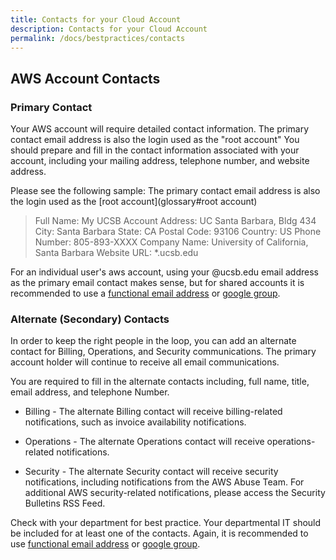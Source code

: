 ```yaml
---
title: Contacts for your Cloud Account
description: Contacts for your Cloud Account
permalink: /docs/bestpractices/contacts
---
```


## AWS Account Contacts


### Primary Contact 

Your AWS account will require detailed contact information. The primary contact email address is also the login used as the "root account"
You should prepare and fill in the contact information associated with your account, including your mailing address, telephone number, and website address.

Please see the following sample:
The primary contact email address is also the login used as the [root account](glossary#root account)

> Full Name: My UCSB Account
> Address: UC Santa Barbara, Bldg 434  
> City: Santa Barbara
> State: CA
> Postal Code: 93106
> Country: US
> Phone Number: 805-893-XXXX
> Company Name: University of California, Santa Barbara
> Website URL: *.ucsb.edu

For an individual user's aws account, using your @ucsb.edu email address as the primary email contact makes sense, 
but for shared accounts it is recommended to use a [functional email address](https://www.connect.ucsb.edu/help/faq/what-functional-account) 
or [google group](https://www.connect.ucsb.edu/usage/connect-mailing-list-service/connect-groups-mailing-list-service).

### Alternate (Secondary) Contacts

In order to keep the right people in the loop, you can add an alternate contact for Billing, Operations, and Security communications. The primary account holder will continue to receive all email communications.

You are required to fill in the alternate contacts including, full name, title, email address, and telephone Number. 

 * Billing - The alternate Billing contact will receive billing-related notifications, such as invoice availability notifications.

 * Operations - The alternate Operations contact will receive operations-related notifications.

 * Security - The alternate Security contact will receive security notifications, including notifications from the AWS Abuse Team. For additional AWS security-related notifications, please access the Security Bulletins RSS Feed.

Check with your department for best practice. Your departmental IT should be included for at least one of the contacts. 
Again, it is recommended to use [functional email address](https://www.connect.ucsb.edu/help/faq/what-functional-account) or [google group](https://www.connect.ucsb.edu/usage/connect-mailing-list-service/connect-groups-mailing-list-service).

